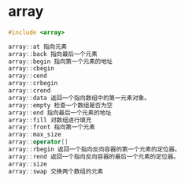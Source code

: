<!-- array.md --- 
;; 
;; Description: 
;; Author: Hongyi Wu(吴鸿毅)
;; Email: wuhongyi@qq.com 
;; Created: 三 8月 10 19:57:17 2016 (+0800)
;; Last-Updated: 三 8月 10 19:57:48 2016 (+0800)
;;           By: Hongyi Wu(吴鸿毅)
;;     Update #: 1
;; URL: http://wuhongyi.github.io -->

# array

```cpp
#include <array>

array::at 指向元素
array::back 指向最后一个元素
array::begin 指向第一个元素的地址
array::cbegin
array::cend
array::crbegin
array::crend
array::data 返回一个指向数组中的第一元素对象。
array::empty 检查一个数组是否为空
array::end 指向最后一个元素的地址
array::fill 对数组进行填充
array::front 指向第一个元素
array::max_size
array::operator[]
array::rbegin 返回一个指向反向容器的第一个元素的定位器。
array::rend 返回一个指向反向容器的最后一个元素的定位器。
array::size
array::swap 交换两个数组的元素
```

<!-- array.md ends here -->
